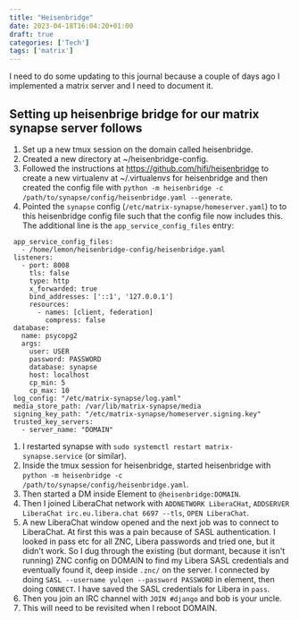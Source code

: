 ```yaml
---
title: "Heisenbridge"
date: 2023-04-18T16:04:20+01:00
draft: true
categories: ['Tech']
tags: ['matrix']
---
```


I need to do some updating to this journal because a couple of days ago I implemented a matrix server and I need to document it.

## Setting up heisenbrige bridge for our matrix synapse server follows

1. Set up a new tmux session on the domain called heisenbridge.
1. Created a new directory at ~/heisenbridge-config.
1. Followed the instructions at https://github.com/hifi/heisenbridge to create a new virtualenv at ~/.virtualenvs for heisenbridge and then created the config file with `python -m heisenbridge -c /path/to/synapse/config/heisenbridge.yaml --generate`.
1. Pointed the `synapse` config (`/etc/matrix-synapse/homeserver.yaml`) to to this heisenbridge config file such that the config file now includes this. The additional line is the `app_service_config_files` entry:

```console
 app_service_config_files:
   - /home/lemon/heisenbridge-config/heisenbridge.yaml
 listeners:
   - port: 8008
     tls: false
     type: http
     x_forwarded: true
     bind_addresses: ['::1', '127.0.0.1']
     resources:
       - names: [client, federation]
         compress: false
 database:
   name: psycopg2
   args:
     user: USER
     password: PASSWORD
     database: synapse
     host: localhost
     cp_min: 5
     cp_max: 10
 log_config: "/etc/matrix-synapse/log.yaml"
 media_store_path: /var/lib/matrix-synapse/media
 signing_key_path: "/etc/matrix-synapse/homeserver.signing.key"
 trusted_key_servers:
   - server_name: "DOMAIN"
```

1. I restarted synapse with `sudo systemctl restart matrix-synapse.service` (or similar).
1. Inside the tmux session for heisenbridge, started heisenbridge with `python -m heisenbridge -c /path/to/synapse/config/heisenbridge.yaml`.
1. Then started a DM inside Element to `@heisenbridge:DOMAIN`.
1. Then I joined LiberaChat network with `ADDNETWORK LiberaCHat`, `ADDSERVER LiberaChat irc.eu.libera.chat 6697 --tls`, `OPEN LiberaChat`.
1. A new LiberaChat window opened and the next job was to connect to LiberaChat. At first this was a pain because of SASL authentication. I looked in pass etc for all ZNC, Libera passwords and tried one, but it didn't work. So I dug through the existing (but dormant, because it isn't running) ZNC config on DOMAIN to find my Libera SASL credentials and eventually found it, deep inside `.znc/` on the server. I connected by doing `SASL --username yulqen --password PASSWORD` in element, then doing `CONNECT`. I have saved the SASL credentials for Libera in `pass`.
1. Then you join an IRC channel with `JOIN #django` and bob is your uncle.
1. This will need to be revisited when I reboot DOMAIN.
